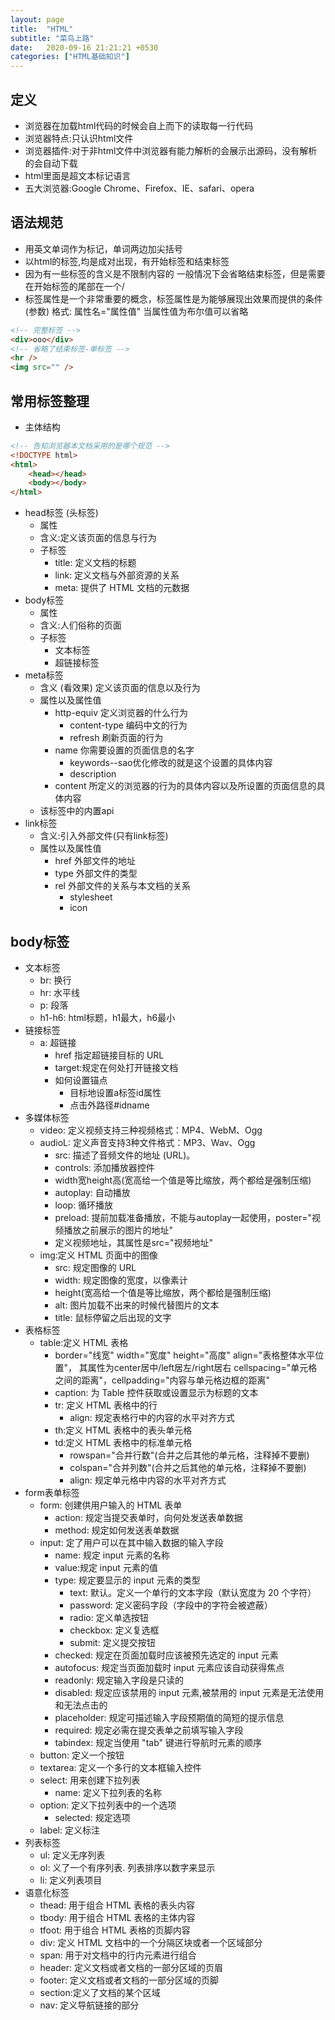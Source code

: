 ```yaml
---
layout: page
title:  "HTML"
subtitle: "菜鸟上路"
date:   2020-09-16 21:21:21 +0530
categories: ["HTML基础知识"]
---
```


## 定义

- 浏览器在加载html代码的时候会自上而下的读取每一行代码
- 浏览器特点:只认识html文件
- 浏览器插件:对于非html文件中浏览器有能力解析的会展示出源码，没有解析的会自动下载
- html里面是超文本标记语言
- 五大浏览器:Google Chrome、Firefox、IE、safari、opera

## 语法规范

- 用英文单词作为标记，单词两边加尖括号
- 以html的标签,均是成对出现，有开始标签和结束标签
- 因为有一些标签的含义是不限制内容的 一般情况下会省略结束标签，但是需要在开始标签的尾部在一个/
- 标签属性是一个非常重要的概念，标签属性是为能够展现出效果而提供的条件(参数) 格式: 属性名="属性值" 当属性值为布尔值可以省略

```html
<!-- 完整标签 -->
<div>ooo</div>
<!-- 省略了结束标签-单标签 -->
<hr />
<img src="" />
```

## 常用标签整理

-  主体结构

```html
<!-- 告知浏览器本文档采用的是哪个规范 -->
<!DOCTYPE html>
<html>
    <head></head>
    <body></body>
</html>
```

- head标签 (头标签)
    - 属性
    - 含义:定义该页面的信息与行为
    - 子标签
        - title: 定义文档的标题
        - link: 定义文档与外部资源的关系
        - meta: 提供了 HTML 文档的元数据
- body标签
    - 属性
    - 含义:人们俗称的页面
    - 子标签
        - 文本标签
        - 超链接标签
- meta标签
    - 含义 (看效果) 定义该页面的信息以及行为
    - 属性以及属性值
        - http-equiv 定义浏览器的什么行为
            - content-type 编码中文的行为
            - refresh 刷新页面的行为
        - name 你需要设置的页面信息的名字
            - keywords--sao优化修改的就是这个设置的具体内容
            - description
        - content 所定义的浏览器的行为的具体内容以及所设置的页面信息的具体内容
    - 该标签中的内置api
- link标签
    - 含义:引入外部文件(只有link标签)
    - 属性以及属性值
        - href 外部文件的地址
        - type 外部文件的类型
        - rel 外部文件的关系与本文档的关系
            - stylesheet
            - icon

## body标签
- 文本标签
    - br: 换行
    - hr: 水平线
    - p: 段落
    - h1-h6: html标题，h1最大，h6最小
- 链接标签
    - a: 超链接
        - href 指定超链接目标的 URL
        - target:规定在何处打开链接文档
        - 如何设置锚点
            - 目标地设置a标签id属性
            - 点击外路径#idname
- 多媒体标签
    - video: 定义视频支持三种视频格式：MP4、WebM、Ogg
    - audioL: 定义声音支持3种文件格式：MP3、Wav、Ogg
        - src: 描述了音频文件的地址 (URL)。
        - controls: 添加播放器控件
        - width宽height高(宽高给一个值是等比缩放，两个都给是强制压缩)
        - autoplay: 自动播放
        - loop: 循环播放
        - preload: 提前加载准备播放，不能与autoplay一起使用，poster="视频播放之前展示的图片的地址"
        - 定义视频地址，其属性是src="视频地址"
    - img:定义 HTML 页面中的图像
        - src: 规定图像的 URL
        - width: 规定图像的宽度，以像素计
        - height(宽高给一个值是等比缩放，两个都给是强制压缩)
        - alt: 图片加载不出来的时候代替图片的文本
        - title: 鼠标停留之后出现的文字
- 表格标签
    - table:定义 HTML 表格
        - border="线宽" width="宽度" height="高度" align="表格整体水平位置"，
          其属性为center居中/left居左/right居右 
          cellspacing="单元格之间的距离"，cellpadding="内容与单元格边框的距离"
        - caption: 为 Table 控件获取或设置显示为标题的文本
        - tr: 定义 HTML 表格中的行
            - align: 规定表格行中的内容的水平对齐方式
        - th:定义 HTML 表格中的表头单元格
        - td:定义 HTML 表格中的标准单元格
            - rowspan="合并行数"(合并之后其他的单元格，注释掉不要删)
            - colspan="合并列数"(合并之后其他的单元格，注释掉不要删)
            - align: 规定单元格中内容的水平对齐方式
- form表单标签
    - form: 创建供用户输入的 HTML 表单
        - action: 规定当提交表单时，向何处发送表单数据
        - method: 规定如何发送表单数据
    - input: 定了用户可以在其中输入数据的输入字段
        - name: 规定 input 元素的名称
        - value:规定 input 元素的值
        - type: 规定要显示的 input 元素的类型
            - text: 默认。定义一个单行的文本字段（默认宽度为 20 个字符）
            - password: 定义密码字段（字段中的字符会被遮蔽）
            - radio: 定义单选按钮
            - checkbox: 定义复选框
            - submit: 定义提交按钮
        - checked: 规定在页面加载时应该被预先选定的 input 元素
        - autofocus: 规定当页面加载时 input 元素应该自动获得焦点
        - readonly: 规定输入字段是只读的
        - disabled: 规定应该禁用的 input 元素,被禁用的 input 元素是无法使用和无法点击的
        - placeholder: 规定可描述输入字段预期值的简短的提示信息
        - required: 规定必需在提交表单之前填写输入字段
        - tabindex: 规定当使用 "tab" 键进行导航时元素的顺序
    - button: 定义一个按钮
    - textarea: 定义一个多行的文本框输入控件
    - select: 用来创建下拉列表
        - name: 定义下拉列表的名称
    - option: 定义下拉列表中的一个选项
        - selected: 规定选项
    - label: 定义标注
- 列表标签
    - ul: 定义无序列表
    - ol: 义了一个有序列表. 列表排序以数字来显示
    - li: 定义列表项目
- 语意化标签
    - thead: 用于组合 HTML 表格的表头内容
    - tbody: 用于组合 HTML 表格的主体内容
    - tfoot: 用于组合 HTML 表格的页脚内容
    - div: 定义 HTML 文档中的一个分隔区块或者一个区域部分
    - span: 用于对文档中的行内元素进行组合
    - header: 定义文档或者文档的一部分区域的页眉
    - footer: 定义文档或者文档的一部分区域的页脚
    - section:定义了文档的某个区域
    - nav: 定义导航链接的部分